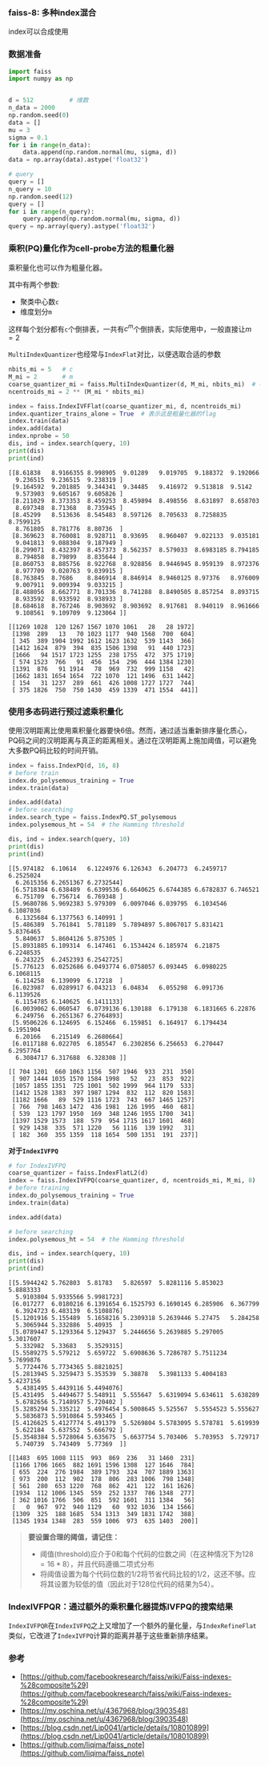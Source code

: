 ### faiss-8: 多种index混合

index可以合成使用

### 数据准备

```python
import faiss
import numpy as np 


d = 512          # 维数
n_data = 2000   
np.random.seed(0) 
data = []
mu = 3
sigma = 0.1
for i in range(n_data):
    data.append(np.random.normal(mu, sigma, d))
data = np.array(data).astype('float32')

# query
query = []
n_query = 10
np.random.seed(12) 
query = []
for i in range(n_query):
    query.append(np.random.normal(mu, sigma, d))
query = np.array(query).astype('float32')
```



### 乘积(PQ)量化作为cell-probe方法的粗量化器

乘积量化也可以作为粗量化器。

其中有两个参数:

* 聚类中心数`c`
* 维度划分`m`

这样每个划分都有`c`个倒排表，一共有$c^m$个倒排表，实际使用中，一般直接让$m=2$

`MultiIndexQuantizer`也经常与`IndexFlat`对比，以便选取合适的参数

```python
nbits_mi = 5   # c
M_mi = 2       # m
coarse_quantizer_mi = faiss.MultiIndexQuantizer(d, M_mi, nbits_mi)  # 不需要add任何数据
ncentroids_mi = 2 ** (M_mi * nbits_mi)

index = faiss.IndexIVFFlat(coarse_quantizer_mi, d, ncentroids_mi)
index.quantizer_trains_alone = True  # 表示这是粗量化器的flag
index.train(data)
index.add(data)
index.nprobe = 50
dis, ind = index.search(query, 10)
print(dis)
print(ind)
```

```
[[8.61838   8.9166355 8.998905  9.01289   9.019705  9.188372  9.192066
  9.236515  9.236515  9.238319 ]
 [9.164592  9.201885  9.344341  9.34485   9.416972  9.513818  9.5142
  9.573903  9.605167  9.605826 ]
 [8.211029  8.373353  8.459253  8.459894  8.498556  8.631897  8.658703
  8.697348  8.71368   8.735945 ]
 [8.45299   8.513636  8.545483  8.597126  8.705633  8.7258835 8.7599125
  8.761805  8.781776  8.80736  ]
 [8.369623  8.760081  8.928711  8.93695   8.960407  9.022133  9.035181
  9.041813  9.088304  9.187949 ]
 [8.299071  8.432397  8.457373  8.562357  8.579033  8.6983185 8.794185
  8.794858  8.79899   8.835644 ]
 [8.860753  8.885756  8.922768  8.928856  8.9446945 8.959139  8.972376
  8.977709  9.020763  9.039915 ]
 [8.763845  8.7686    8.846914  8.846914  8.9460125 8.97376   8.976009
  9.007911  9.009394  9.033215 ]
 [8.488056  8.662771  8.701336  8.741288  8.8490505 8.857254  8.893715
  8.933592  8.933592  8.938933 ]
 [8.684618  8.767246  8.903692  8.903692  8.917681  8.940119  8.961666
  9.108561  9.109709  9.123064 ]]
  
[[1269 1028  120 1267 1567 1070 1061   28   28 1972]
 [1398  289   13   70 1023 1177  940 1568  700  604]
 [ 345  389 1904 1992 1612 1623 1632  539 1143  366]
 [1412 1624  879  394  835 1506 1398   91  440 1723]
 [1666   94 1517 1723 1255  238 1755  472  375 1719]
 [ 574 1523  766   91  456  154  296  444 1384 1230]
 [1391  876   91 1914   78  969  732  999 1158   42]
 [1662 1831 1654 1654  722 1070  121 1496  631 1442]
 [ 154   31 1237  289  661  426 1008 1727 1727  744]
 [ 375 1826  750  750 1430  459 1339  471 1554  441]]
```



### 使用多态码进行预过滤乘积量化

使用汉明距离比使用乘积量化器要快6倍。然而，通过适当重新排序量化质心，PQ码之间的汉明距离与真正的距离相关。通过在汉明距离上施加阈值，可以避免大多数PQ码比较的时间开销。

```python
index = faiss.IndexPQ(d, 16, 8)
# before train
index.do_polysemous_training = True
index.train(data)

index.add(data)
# before searching
index.search_type = faiss.IndexPQ.ST_polysemous
index.polysemous_ht = 54  # the Hamming threshold

dis, ind = index.search(query, 10)
print(dis)
print(ind)
```

```
[[5.974182  6.10614   6.1224976 6.126343  6.204773  6.2459717 6.2525024
  6.2615356 6.2651367 6.2732544]
 [6.5718384 6.638489  6.6399536 6.6640625 6.6744385 6.6782837 6.746521
  6.751709  6.756714  6.769348 ]
 [5.9680786 5.9692383 5.979309  6.0097046 6.039795  6.1034546 6.1087036
  6.1325684 6.1377563 6.140991 ]
 [5.486389  5.761841  5.781189  5.7894897 5.8067017 5.831421  5.8376465
  5.840637  5.8604126 5.875305 ]
 [5.8931885 6.109314  6.147461  6.1534424 6.185974  6.21875   6.2248535
  6.243225  6.2452393 6.2542725]
 [5.776123  6.0252686 6.0493774 6.0758057 6.093445  6.0980225 6.1068115
  6.114258  6.139099  6.17218  ]
 [6.023987  6.0289917 6.043213  6.04834   6.055298  6.091736  6.1139526
  6.1154785 6.140625  6.1411133]
 [6.0039062 6.060547  6.0739136 6.130188  6.179138  6.1831665 6.22876
  6.249756  6.2651367 6.2764893]
 [5.9506226 6.124695  6.152466  6.159851  6.164917  6.1794434 6.1951904
  6.20166   6.215149  6.2680664]
 [6.0117188 6.022705  6.185547  6.2302856 6.256653  6.270447  6.2957764
  6.3084717 6.317688  6.328308 ]]
  
[[ 704 1201  660 1063 1156  507 1946  933  231  350]
 [ 907 1444 1035 1570 1584 1998   52   23  853  922]
 [1057 1855 1351  725 1001  502 1999  964 1179  533]
 [1412 1528 1383  397 1987 1294  832  112  820 1583]
 [1182 1666   89  529 1116 1723  743  667 1465 1257]
 [ 766  798 1463 1472  436 1981  126 1995  460  681]
 [ 539  123 1797 1950  169  348 1246 1955 1700  341]
 [1397 1529 1573  188  579  954 1715 1617 1601  468]
 [ 929 1438  335  571 1220   56 1116  139 1992   31]
 [ 182  360  355 1359  118 1654  500 1351  191  237]]
```



**对于`IndexIVFPQ`**

```python
# for IndexIVFPQ
coarse_quantizer = faiss.IndexFlatL2(d)
index = faiss.IndexIVFPQ(coarse_quantizer, d, ncentroids_mi, M_mi, 8)
# before training
index.do_polysemous_training = True
index.train(data)

index.add(data)

# before searching
index.polysemous_ht = 54  # the Hamming threshold

dis, ind = index.search(query, 10)
print(dis)
print(ind)
```

```
[[5.5944242 5.762803  5.81783   5.826597  5.8281116 5.853023  5.8883333
  5.9103804 5.9335566 5.9981723]
 [6.017277  6.0180216 6.1391654 6.1525793 6.1690145 6.285906  6.367799
  6.3924723 6.483139  6.5108876]
 [5.1201916 5.155489  5.1658216 5.2309318 5.2639446 5.27475   5.284258
  5.3065944 5.332886  5.40935  ]
 [5.0789447 5.1293364 5.129437  5.2446656 5.2639885 5.297005  5.3017607
  5.332982  5.33683   5.3529315]
 [5.5589275 5.579212  5.659722  5.6908636 5.7286787 5.7511234 5.7699876
  5.7724476 5.7734365 5.8821025]
 [5.2813945 5.3259473 5.353539  5.38878   5.3981133 5.4004183 5.4237156
  5.4381495 5.4439116 5.4494076]
 [5.431495  5.4494677 5.548911  5.555647  5.6319094 5.634611  5.638289
  5.6782656 5.7148957 5.720402 ]
 [5.3285294 5.335212  5.4976454 5.5008645 5.525567  5.5554523 5.555627
  5.5836873 5.5910864 5.593465 ]
 [5.4126625 5.4127774 5.491379  5.5269804 5.5783095 5.578781  5.619939
  5.622184  5.637552  5.666792 ]
 [5.3548384 5.5728064 5.635675  5.6637754 5.703406  5.703953  5.729717
  5.740739  5.743409  5.77369  ]]
  
[[1483  695 1008 1115  993  869  236   31 1460  231]
 [1166 1706 1665  882 1691 1596 1308  127 1646  784]
 [ 655  224  276 1984  389 1793  324  707 1889 1363]
 [ 973  200  112  902  178  806  283 1006  798 1348]
 [ 561  280  653 1220  768  862  421  122  161 1626]
 [1934  112 1006 1345  559  252 1337  786 1348  277]
 [ 362 1016 1766  506  851  592 1601  311 1384   56]
 [   0  967  972  940 1129   60  932 1036  134 1566]
 [1309  325  188 1685  534 1313  349 1831 1742  388]
 [1345 1934 1348  283  559 1006  973  635 1403  200]]
```

>**要设置合理的阈值，请记住：**
>
>* 阈值(threshold)应介于0和每个代码的位数之间（在这种情况下为$128=16*8$），并且代码遵循二项式分布
>* 将阈值设置为每个代码位数的1/2将节省代码比较的1/2，这还不够。应将其设置为较低的值（因此对于128位代码的结果为54）。



### IndexIVFPQR：通过额外的乘积量化器提炼IVFPQ的搜索结果

`IndexIVFPQR`在`IndexIVFPQ`之上又增加了一个额外的量化量，与`IndexRefineFlat`类似，它改进了`IndexIVFPQ`计算的距离并基于这些重新排序结果。

### 参考

* [https://github.com/facebookresearch/faiss/wiki/Faiss-indexes-%28composite%29](https://github.com/facebookresearch/faiss/wiki/Faiss-indexes-%28composite%29)
* [https://my.oschina.net/u/4367968/blog/3903548](https://my.oschina.net/u/4367968/blog/3903548)
* [https://blog.csdn.net/Lip0041/article/details/108010899](https://blog.csdn.net/Lip0041/article/details/108010899)
* [https://github.com/liqima/faiss_note](https://github.com/liqima/faiss_note)

